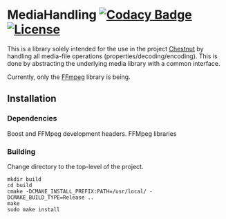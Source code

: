 # MediaHandling [![Codacy Badge](https://api.codacy.com/project/badge/Grade/fd1f6eda59fd4bdbbe54c90bac7300d5)](https://www.codacy.com/manual/jonno85uk/mediahandling?utm_source=github.com&amp;utm_medium=referral&amp;utm_content=jonno85uk/mediahandling&amp;utm_campaign=Badge_Grade)[![License](https://img.shields.io/badge/License-BSD%203--Clause-blue.svg)](https://opensource.org/licenses/BSD-3-Clause)

This is a library solely intended for the use in the project [Chestnut](https://github.com/jonno85uk/chestnut)
by handling all media-file operations (properties/decoding/encoding).
This is done by abstracting the underlying media library with a common interface.

Currently, only the [FFmpeg](https://ffmpeg.org/) library is being.

## Installation

### Dependencies

Boost and FFMpeg development headers. FFMpeg libraries

### Building

Change directory to the top-level of the project.

<pre><code>mkdir build
cd build
cmake -DCMAKE_INSTALL_PREFIX:PATH=/usr/local/ -DCMAKE_BUILD_TYPE=Release ..
make
sudo make install</code></pre>
